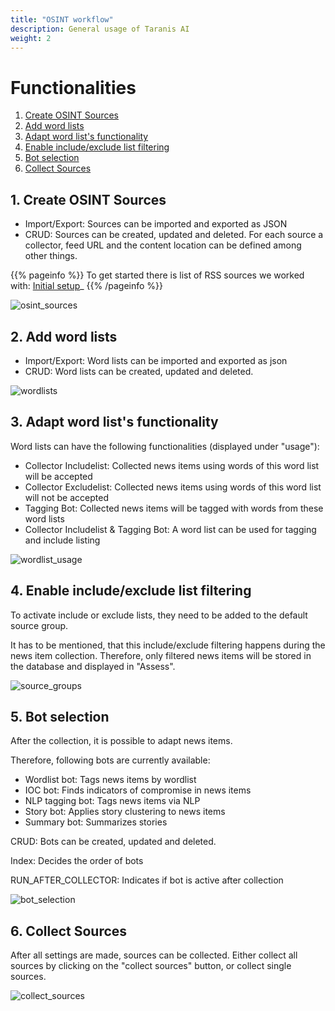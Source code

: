 ```yaml
---
title: "OSINT workflow"
description: General usage of Taranis AI
weight: 2
---
```


# Functionalities

1. [Create OSINT Sources](#1-create-osint-sources)
1. [Add word lists](#2-add-word-lists)
1. [Adapt word list's functionality](#3-adapt-word-lists-functionality)
1. [Enable include/exclude list filtering](#4-enable-includeexclude-list-filtering)
1. [Bot selection](#5-bot-selection)
1. [Collect Sources](#6-collect-sources)

## 1. Create OSINT Sources

- Import/Export: Sources can be imported and exported as JSON
- CRUD: Sources can be created, updated and deleted. For each source a collector, feed URL and the content location can be defined among other things.

{{% pageinfo %}}
To get started there is list of RSS sources we worked with: [Initial setup](/docs/getting-started/deployment/#initial-setup-)_
{{% /pageinfo %}}

![osint_sources](/docs/osint/osint-sources.png)

## 2. Add word lists

- Import/Export: Word lists can be imported and exported as json
- CRUD: Word lists can be created, updated and deleted.

![wordlists](/docs/osint/wordlists.png)

## 3. Adapt word list's functionality

Word lists can have the following functionalities (displayed under "usage"):

- Collector Includelist: Collected news items using words of this word list will be accepted
- Collector Excludelist: Collected news items using words of this word list will not be accepted
- Tagging Bot: Collected news items will be tagged with words from these word lists
- Collector Includelist & Tagging Bot: A word list can be used for tagging and include listing

![wordlist_usage](/docs/osint/wordlist_usage.png)

## 4. Enable include/exclude list filtering

To activate include or exclude lists, they need to be added to the default source group.

It has to be mentioned, that this include/exclude filtering happens during the news item collection. Therefore, only filtered news items will be stored in the database and displayed in "Assess".

![source_groups](/docs/osint/source_groups.png)

## 5. Bot selection

After the collection, it is possible to adapt news items.

Therefore, following bots are currently available:

- Wordlist bot: Tags news items by wordlist
- IOC bot: Finds indicators of compromise in news items
- NLP tagging bot: Tags news items via NLP
- Story bot: Applies story clustering to news items
- Summary bot: Summarizes stories

CRUD: Bots can be created, updated and deleted.

Index: Decides the order of bots

RUN_AFTER_COLLECTOR: Indicates if bot is active after collection

![bot_selection](/docs/osint/bot_selection.png)

## 6. Collect Sources

After all settings are made, sources can be collected.
Either collect all sources by clicking on the "collect sources" button, or collect single sources.

![collect_sources](/docs/osint/collect-sources.png)
